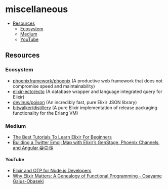 # miscellaneous

<!-- TOC -->

- [Resources](#resources)
  - [Ecosystem](#ecosystem)
  - [Medium](#learning)
  - [YouTube](#youtube)

<!-- /TOC -->

## Resources

### Ecosystem
- [phoenixframework/phoenix](https://github.com/phoenixframework/phoenix) (A productive web framework that 
does not compromise speed and maintainability)
- [elixir-ecto/ecto](https://github.com/elixir-ecto/ecto) (A database wrapper and language integrated query for Elixir)
- [devinus/poison](https://github.com/devinus/poison) (An incredibly fast, pure Elixir JSON library)
- [bitwalker/distillery](https://github.com/bitwalker/distillery) (A pure Elixir implementation of release packaging functionality for the Erlang VM)

### Medium
<!-- - Udemy - Steven Grier -->
- [The Best Tutorials To Learn Elixir For Beginners](https://medium.com/quick-code/the-best-tutorials-to-learn-elixir-for-beginners-3d805ebfe5d3)
- [Building a Twitter Emoji Map with Elixir’s GenStage, Phoenix Channels, and Angular 😀🙃😘](https://medium.com/@ospaarmann/building-a-twitter-emoji-map-with-elixirs-genstage-phoenix-channels-and-angular-134319061b8a)

#### YouTube
- [Elixir and OTP for Node.js Developers](https://www.youtube.com/watch?v=YbTxq4IpLd0)
- [Why Elixir Matters: A Genealogy of Functional Programming - Osayame Gaius-Obaseki](https://www.youtube.com/watch?v=cWAHpvkh8Vs)

